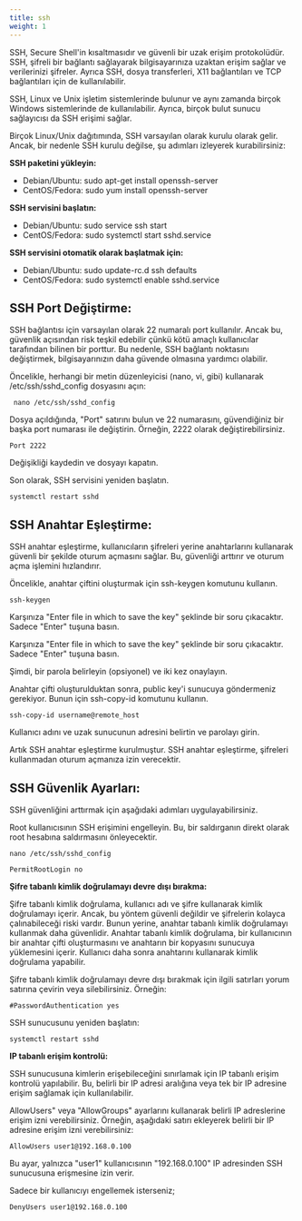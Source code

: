 ```yaml
---
title: ssh
weight: 1
---
```


SSH, Secure Shell'in kısaltmasıdır ve güvenli bir uzak erişim protokolüdür. SSH, şifreli bir bağlantı sağlayarak bilgisayarınıza uzaktan erişim sağlar ve verilerinizi şifreler. Ayrıca SSH, dosya transferleri, X11 bağlantıları ve TCP bağlantıları için de kullanılabilir.

SSH, Linux ve Unix işletim sistemlerinde bulunur ve aynı zamanda birçok Windows sistemlerinde de kullanılabilir. Ayrıca, birçok bulut sunucu sağlayıcısı da SSH erişimi sağlar.

Birçok Linux/Unix dağıtımında, SSH varsayılan olarak kurulu olarak gelir. Ancak, bir nedenle SSH kurulu değilse, şu adımları izleyerek kurabilirsiniz:

**SSH paketini yükleyin:**
- Debian/Ubuntu: sudo apt-get install openssh-server
- CentOS/Fedora: sudo yum install openssh-server


**SSH servisini başlatın:**
- Debian/Ubuntu: sudo service ssh start
- CentOS/Fedora: sudo systemctl start sshd.service


**SSH servisini otomatik olarak başlatmak için:**
- Debian/Ubuntu: sudo update-rc.d ssh defaults 
- CentOS/Fedora: sudo systemctl enable sshd.service


## SSH Port Değiştirme:

SSH bağlantısı için varsayılan olarak 22 numaralı port kullanılır. Ancak bu, güvenlik açısından risk teşkil edebilir çünkü kötü amaçlı kullanıcılar tarafından bilinen bir porttur. Bu nedenle, SSH bağlantı noktasını değiştirmek, bilgisayarınızın daha güvende olmasına yardımcı olabilir.

Öncelikle, herhangi bir metin düzenleyicisi (nano, vi, gibi) kullanarak /etc/ssh/sshd_config dosyasını açın:

```tpl
 nano /etc/ssh/sshd_config
```

Dosya açıldığında, "Port" satırını bulun ve 22 numarasını, güvendiğiniz bir başka port numarası ile değiştirin. Örneğin, 2222 olarak değiştirebilirsiniz.

```tpl
Port 2222
```

Değişikliği kaydedin ve dosyayı kapatın.

Son olarak, SSH servisini yeniden başlatın.

```tpl
systemctl restart sshd
```

## SSH Anahtar Eşleştirme:

SSH anahtar eşleştirme, kullanıcıların şifreleri yerine anahtarlarını kullanarak güvenli bir şekilde oturum açmasını sağlar. Bu, güvenliği arttırır ve oturum açma işlemini hızlandırır.

Öncelikle, anahtar çiftini oluşturmak için ssh-keygen komutunu kullanın.

```tpl
ssh-keygen
```

Karşınıza "Enter file in which to save the key" şeklinde bir soru çıkacaktır. Sadece "Enter" tuşuna basın.

Karşınıza "Enter file in which to save the key" şeklinde bir soru çıkacaktır. Sadece "Enter" tuşuna basın.

Şimdi, bir parola belirleyin (opsiyonel) ve iki kez onaylayın.

Anahtar çifti oluşturulduktan sonra, public key'i sunucuya göndermeniz gerekiyor. Bunun için ssh-copy-id komutunu kullanın.

```tpl
ssh-copy-id username@remote_host
```

Kullanıcı adını ve uzak sunucunun adresini belirtin ve parolayı girin.

Artık SSH anahtar eşleştirme kurulmuştur. SSH anahtar eşleştirme, şifreleri kullanmadan oturum açmanıza izin verecektir.

## SSH Güvenlik Ayarları:

SSH güvenliğini arttırmak için aşağıdaki adımları uygulayabilirsiniz.

Root kullanıcısının SSH erişimini engelleyin. Bu, bir saldırganın direkt olarak root hesabına saldırmasını önleyecektir.

```tpl
nano /etc/ssh/sshd_config
```
```tpl
PermitRootLogin no
```

**Şifre tabanlı kimlik doğrulamayı devre dışı bırakma:**

Şifre tabanlı kimlik doğrulama, kullanıcı adı ve şifre kullanarak kimlik doğrulamayı içerir. Ancak, bu yöntem güvenli değildir ve şifrelerin kolayca çalınabileceği riski vardır. Bunun yerine, anahtar tabanlı kimlik doğrulamayı kullanmak daha güvenlidir. Anahtar tabanlı kimlik doğrulama, bir kullanıcının bir anahtar çifti oluşturmasını ve anahtarın bir kopyasını sunucuya yüklemesini içerir. Kullanıcı daha sonra anahtarını kullanarak kimlik doğrulama yapabilir.

Şifre tabanlı kimlik doğrulamayı devre dışı bırakmak için ilgili satırları yorum satırına çevirin veya silebilirsiniz. Örneğin:

```tpl
#PasswordAuthentication yes
```

SSH sunucusunu yeniden başlatın:

```tpl
systemctl restart sshd
```

**IP tabanlı erişim kontrolü:**

SSH sunucusuna kimlerin erişebileceğini sınırlamak için IP tabanlı erişim kontrolü yapılabilir. Bu, belirli bir IP adresi aralığına veya tek bir IP adresine erişim sağlamak için kullanılabilir.


AllowUsers" veya "AllowGroups" ayarlarını kullanarak belirli IP adreslerine erişim izni verebilirsiniz. Örneğin, aşağıdaki satırı ekleyerek belirli bir IP adresine erişim izni verebilirsiniz:

```tpl
AllowUsers user1@192.168.0.100
```
Bu ayar, yalnızca "user1" kullanıcısının "192.168.0.100" IP adresinden SSH sunucusuna erişmesine izin verir.

Sadece  bir kullanıcıyı engellemek isterseniz;


```tpl
DenyUsers user1@192.168.0.100
```
